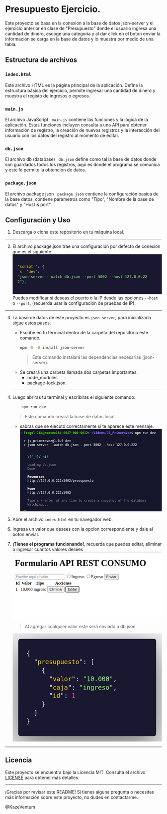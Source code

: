 # Presupuesto Ejercicio.

Este proyecto se basa en la conexion a la base de datos json-server y el ejercicio anterior en clase de "Presupuesto" donde el usuario ingresa una cantidad de dinero, escoge una categoria y al dar click en el boton enviar la información se carga en la base de datos y lo muestra por medio de una tabla.

## Estructura de archivos

### `index.html`

Este archivo HTML es la página principal de la aplicación. Define la estructura básica del ejercicio, permite ingresar una cantidad de dinero y muestra el registo de ingresos o egresos.

### `main.js`

El archivo JavaScript ` main.js` contiene las funciones y la lógica de la aplicación. Estas funciones incluyen consulta a una API para obtener información de registro, la creación de nuevos registros y la interacción del usuario con los datos del registro al momento de editar.

### `db.json`

El archivo db (database) ` db.json` define como tal la base de datos donde son guardados todos los registros, aqui es donde el programa se comunica y este le permite la obtencion de datos.

### `package.json`

El archivo package json ` package.json` contiene la configuración basica de la base datos, contiene parametros como "Tipo", "Nombre de la base de datos" y "Host & port".

## Configuración y Uso

1. Descarga o clona este repositorio en tu máquina local.
---
2. El archivo package.json trae una configuración por defecto de conexion que es el siguiente.
    ![Insertar imagen](Resources/code.png)
    Puedes modificar si deseas el puerto o la IP desde las opciones `--host` o `--port`, (recuerda usar la configuración de pruebas de IP).
---
3. La base de datos de este proyecto es `json-server`, para inicializarla sigue estos pasos.
    - Escribe en tu terminal dentro de la carpeta del repositorio este comando.
        ~~~ bash
        npm -E -D install json-server
        ~~~
        > Este comando instalará las dependencias necesarias (json-server).
    - Se creará una carpeta llamada dos carpetas importantes.
        - node_modules
        - package-lock.json.
    ---
4. Luego abriras tu terminal y escribiras el siguiente comando:
    ~~~ bash
        npm run dev
     ~~~
     > Este comando creará la base de datos local.

     - sabras que se ejecutó correctamente si te aparece este mensaje.
    ![Insertar imagen](Resources/run.png)

5. Abre el archivo `index.html` en tu navegador web.

6. Ingresa un valor que desees con la opcion correspondiente y dale al boton enviar.

7. **¡Tienes el programa funcionando!**, recuerda que puedes editar, eliminar o ingresar cuantos valores desees
        ![Insertar imagen](Resources/form.png)
        
    > Al agregar cualquier valor este será enviado a db.json.
    
    ![Insertar imagen](Resources/db.png)

---

## Licencia

Este proyecto se encuentra bajo la Licencia MIT. Consulta el archivo [LICENSE](LICENSE) para obtener más detalles.

---

¡Gracias por revisar este README! Si tienes alguna pregunta o necesitas más información sobre este proyecto, no dudes en contactarme.

@KazeVentum